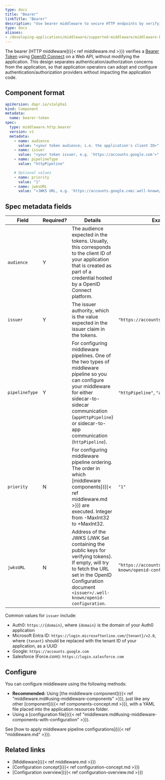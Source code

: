 ```yaml
---
type: docs
title: "Bearer"
linkTitle: "Bearer"
description: "Use bearer middleware to secure HTTP endpoints by verifying bearer tokens"
type: docs
aliases:
- /developing-applications/middleware/supported-middleware/middleware-bearer/
---
```


The bearer [HTTP middleware]({{< ref middleware.md >}}) verifies a [Bearer Token](https://tools.ietf.org/html/rfc6750) using [OpenID Connect](https://openid.net/connect/) on a Web API, without modifying the application. This design separates authentication/authorization concerns from the application, so that application operators can adopt and configure authentication/authorization providers without impacting the application code.

## Component format

```yaml
apiVersion: dapr.io/v1alpha1
kind: Component
metadata:
  name: bearer-token
spec:
  type: middleware.http.bearer
  version: v1
  metadata:
    - name: audience
      value: "<your token audience; i.e. the application's client ID>"
    - name: issuer
      value: "<your token issuer, e.g. 'https://accounts.google.com'>"
    - name: pipelineType
      value: "httpPipeline"

    # Optional values
    - name: priority
      value: "1"
    - name: jwksURL
      value: "<JWKS URL, e.g. 'https://accounts.google.com/.well-known/openid-configuration'>"
```

## Spec metadata fields

| Field | Required? | Details | Example |
|-------|-----------|---------|---------|
| `audience` | Y | The audience expected in the tokens. Usually, this corresponds to the client ID of your application that is created as part of a credential hosted by a OpenID Connect platform. | 
| `issuer` | Y | The issuer authority, which is the value expected in the issuer claim in the tokens. | `"https://accounts.google.com"`
| `pipelineType` | Y | For configuring middleware pipelines. One of the two types of middleware pipeline so you can configure your middleware for either sidecar-to-sidecar communication (`appHttpPipeline`) or sidecar-to-app communication (`httpPipeline`). | `"httpPipeline"`, `"appHttpPipeline"`
| `priority` | N | For configuring middleware pipeline ordering. The order in which [middleware components]({{< ref middleware.md >}}) are executed. Integer from -MaxInt32 to +MaxInt32. | `"1"`
| `jwksURL` | N | Address of the JWKS (JWK Set containing the public keys for verifying tokens). If empty, will try to fetch the URL set in the OpenID Configuration document `<issuer>/.well-known/openid-configuration`.  | `"https://accounts.google.com/.well-known/openid-configuration"`

Common values for `issuer` include:

- Auth0: `https://{domain}`, where `{domain}` is the domain of your Auth0 application
- Microsoft Entra ID: `https://login.microsoftonline.com/{tenant}/v2.0`, where `{tenant}` should be replaced with the tenant ID of your application, as a UUID
- Google: `https://accounts.google.com`
- Salesforce (Force.com): `https://login.salesforce.com`

## Configure

You can configure middleware using the following methods:

- **Recommended:** Using [the middleware component]({{< ref "middleware.md#using-middleware-components" >}}), just like any other [component]({{< ref components-concept.md >}}), with a YAML file placed into the application resources folder.
- Using a [configuration file]({{< ref "middleware.md#using-middleware-components-with-configuration" >}}).

See [how to apply middleware pipeline configurations]({{< ref "middleware.md" >}}).

## Related links

- [Middleware]({{< ref middleware.md >}})
- [Configuration concept]({{< ref configuration-concept.md >}})
- [Configuration overview]({{< ref configuration-overview.md >}})
